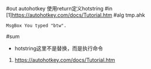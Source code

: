 #out
autohotkey 使用return定义hotstring
#in
[1]https://autohotkey.com/docs/Tutorial.htm
#alg
tmp.ahk
```
MsgBox You typed "btw".
```
#sum
- hotstring这里不是替换，而是执行命令
1. https://autohotkey.com/docs/Tutorial.htm
